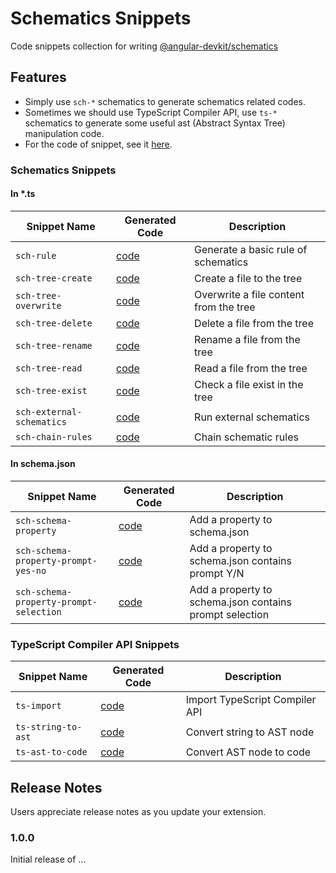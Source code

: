 # Schematics Snippets

Code snippets collection for writing [@angular-devkit/schematics](https://www.npmjs.com/package/@angular-devkit/schematics)

## Features

- Simply use `sch-*` schematics to generate schematics related codes.
- Sometimes we should use TypeScript Compiler API, use `ts-*` schematics to generate some useful ast (Abstract Syntax Tree) manipulation code.
- For the code of snippet, see it [here](docs/).

### Schematics Snippets

#### In \*.ts

<!-- Schematics Begin -->

| Snippet Name              | Generated Code                                     | Description                            |
| ------------------------- | -------------------------------------------------- | -------------------------------------- |
| `sch-rule`                | [code](docs/schematics/sch-rule.md)                | Generate a basic rule of schematics    |
| `sch-tree-create`         | [code](docs/schematics/sch-tree-create.md)         | Create a file to the tree              |
| `sch-tree-overwrite`      | [code](docs/schematics/sch-tree-overwrite.md)      | Overwrite a file content from the tree |
| `sch-tree-delete`         | [code](docs/schematics/sch-tree-delete.md)         | Delete a file from the tree            |
| `sch-tree-rename`         | [code](docs/schematics/sch-tree-rename.md)         | Rename a file from the tree            |
| `sch-tree-read`           | [code](docs/schematics/sch-tree-read.md)           | Read a file from the tree              |
| `sch-tree-exist`          | [code](docs/schematics/sch-tree-exist.md)          | Check a file exist in the tree         |
| `sch-external-schematics` | [code](docs/schematics/sch-external-schematics.md) | Run external schematics                |
| `sch-chain-rules`         | [code](docs/schematics/sch-chain-rules.md)         | Chain schematic rules                  |

<!-- Schematics End -->

#### In schema.json

<!-- Schema Begin -->

| Snippet Name                           | Generated Code                                              | Description                                             |
| -------------------------------------- | ----------------------------------------------------------- | ------------------------------------------------------- |
| `sch-schema-property`                  | [code](docs/schema/sch-schema-property.md)                  | Add a property to schema.json                           |
| `sch-schema-property-prompt-yes-no`    | [code](docs/schema/sch-schema-property-prompt-yes-no.md)    | Add a property to schema.json contains prompt Y/N       |
| `sch-schema-property-prompt-selection` | [code](docs/schema/sch-schema-property-prompt-selection.md) | Add a property to schema.json contains prompt selection |

<!-- Schema End -->

### TypeScript Compiler API Snippets

<!-- TypeScript Begin -->

| Snippet Name       | Generated Code                              | Description                    |
| ------------------ | ------------------------------------------- | ------------------------------ |
| `ts-import`        | [code](docs/typescript/ts-import.md)        | Import TypeScript Compiler API |
| `ts-string-to-ast` | [code](docs/typescript/ts-string-to-ast.md) | Convert string to AST node     |
| `ts-ast-to-code`   | [code](docs/typescript/ts-ast-to-code.md)   | Convert AST node to code       |

<!-- TypeScript End -->

## Release Notes

Users appreciate release notes as you update your extension.

### 1.0.0

Initial release of ...
